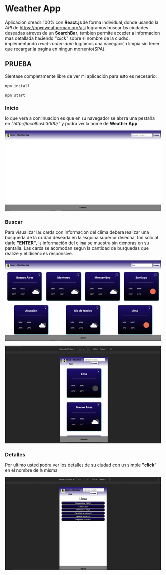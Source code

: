 
#  Weather App


Aplicación creada 100% con __React.js__ de forma individual, donde usando la _API_ de https://openweathermap.org/api logramos buscar las ciudades deseadas atreves de un __SearchBar__, tambien permite acceder a informacion mas detallada haciendo _"click"_ sobre el nombre de la ciudad. implementando _react-router-dom_ logramos una navegación limpia sin tener que recargar la pagina en ningun momento(SPA).

## PRUEBA 


Sientase completamente libre de ver mi aplicación para esto es necesario:
 

```NPM
npm install
```

```NPM
npm start
```

### Inicio

lo que vera a continuacion es que en su navegador se abrira una pestaña en _"http://localhost:3000/"_ y podra ver la home de __Weather App__. 


![Home](./img/home.png)

### Buscar

Para visualizar las cards con información del clima debera realizar una busqueda de la ciudad deseada en la esquina superior derecha, tan solo al darle __"ENTER"__, la información del clima se muestra sin demoras en su pantalla. Las cards se acomodan segun la cantidad de busquedas que realize y el diseño es responsive.


![busqueda](./img/busqueda.png)



![responsive](./img/cardResponsive.png)


### Detalles

Por ultimo usted podra ver los detalles de su ciudad con un simple __"click"__ en el nombre de la misma

![detalles](./img/detalles-responsive.png)

